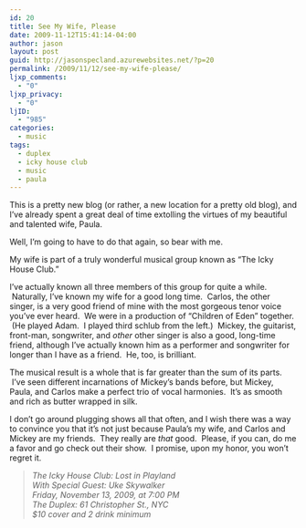 ```yaml
---
id: 20
title: See My Wife, Please
date: 2009-11-12T15:41:14-04:00
author: jason
layout: post
guid: http://jasonspecland.azurewebsites.net/?p=20
permalink: /2009/11/12/see-my-wife-please/
ljxp_comments:
  - "0"
ljxp_privacy:
  - "0"
ljID:
  - "985"
categories:
  - music
tags:
  - duplex
  - icky house club
  - music
  - paula
---
```

This is a pretty new blog (or rather, a new location for a pretty old blog), and I&#8217;ve already spent a great deal of time extolling the virtues of my beautiful and talented wife, Paula.

Well, I&#8217;m going to have to do that again, so bear with me.

My wife is part of a truly wonderful musical group known as &#8220;The Icky House Club.&#8221;

I&#8217;ve actually known all three members of this group for quite a while.  Naturally, I&#8217;ve known my wife for a good long time.  Carlos, the other singer, is a very good friend of mine with the most gorgeous tenor voice you&#8217;ve ever heard.  We were in a production of &#8220;Children of Eden&#8221; together.  (He played Adam.  I played third schlub from the left.)  Mickey, the guitarist, front-man, songwriter, and _other_ other singer is also a good, long-time friend, although I&#8217;ve actually known him as a performer and songwriter for longer than I have as a friend.  He, too, is brilliant.

The musical result is a whole that is far greater than the sum of its parts.  I&#8217;ve seen different incarnations of Mickey&#8217;s bands before, but Mickey, Paula, and Carlos make a perfect trio of vocal harmonies.  It&#8217;s as smooth and rich as butter wrapped in silk.

I don&#8217;t go around plugging shows all that often, and I wish there was a way to convince you that it&#8217;s not just because Paula&#8217;s my wife, and Carlos and Mickey are my friends.  They really are _that_ good.  Please, if you can, do me a favor and go check out their show.  I promise, upon my honor, you won&#8217;t regret it.

> _The Icky House Club: Lost in Playland  
> With Special Guest: Uke Skywalker  
> Friday, November 13, 2009, at 7:00 PM  
> The Duplex: 61 Christopher St., NYC  
> $10 cover and 2 drink minimum_